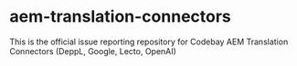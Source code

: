 # aem-translation-connectors
This is the official issue reporting repository for Codebay AEM Translation Connectors (DeppL, Google, Lecto, OpenAI)
